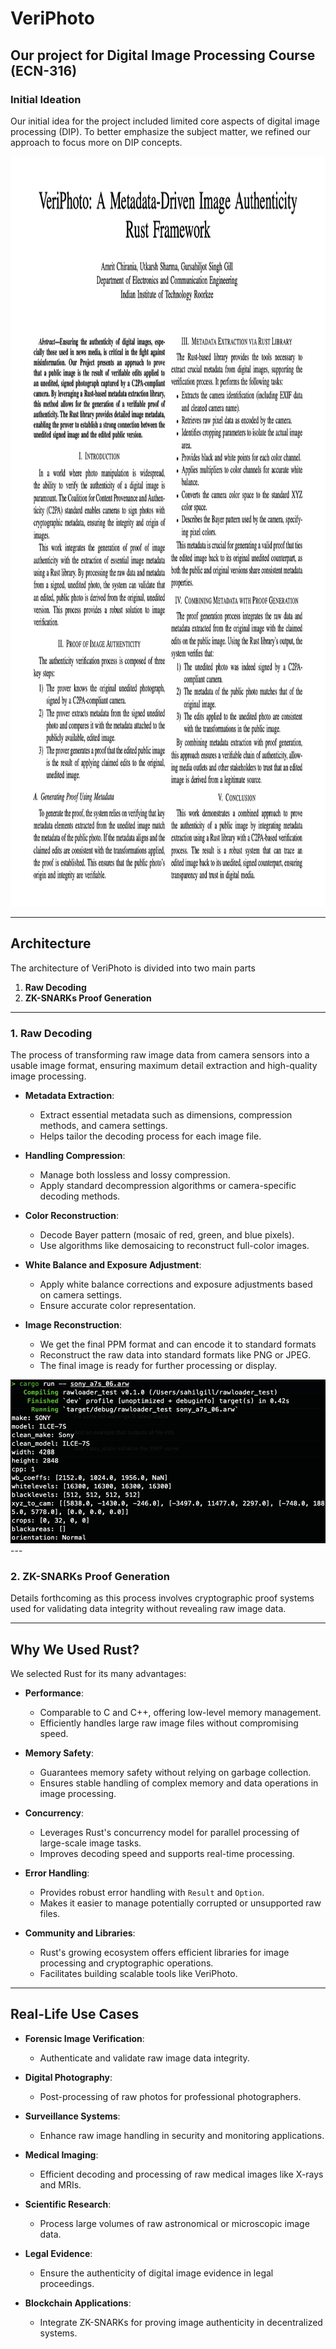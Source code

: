 # **VeriPhoto**

## **Our project for Digital Image Processing Course (ECN-316)**

### **Initial Ideation**
Our initial idea for the project included limited core aspects of digital image processing (DIP). To better emphasize the subject matter, we refined our approach to focus more on DIP concepts.

<img src="images/DIP.png" height="1200" width="900" alt="Initial Ideation Image">

---

## **Architecture**
The architecture of VeriPhoto is divided into two main parts

1. **Raw Decoding**  
2. **ZK-SNARKs Proof Generation**

---

### **1. Raw Decoding**
The process of transforming raw image data from camera sensors into a usable image format, ensuring maximum detail extraction and high-quality image processing.

- **Metadata Extraction**:
  - Extract essential metadata such as dimensions, compression methods, and camera settings.
  - Helps tailor the decoding process for each image file.

- **Handling Compression**:
  - Manage both lossless and lossy compression.
  - Apply standard decompression algorithms or camera-specific decoding methods.

- **Color Reconstruction**:
  - Decode Bayer pattern (mosaic of red, green, and blue pixels).
  - Use algorithms like demosaicing to reconstruct full-color images.

- **White Balance and Exposure Adjustment**:
  - Apply white balance corrections and exposure adjustments based on camera settings.
  - Ensure accurate color representation.

- **Image Reconstruction**:
  - We get the final PPM format and can encode it to standard formats
  - Reconstruct the raw data into standard formats like PNG or JPEG.
  - The final image is ready for further processing or display.

<img src="images/Raw Decoding.png">
---

### **2. ZK-SNARKs Proof Generation**
Details forthcoming as this process involves cryptographic proof systems used for validating data integrity without revealing raw image data.

---

## **Why We Used Rust?**

We selected Rust for its many advantages:

- **Performance**:
  - Comparable to C and C++, offering low-level memory management.
  - Efficiently handles large raw image files without compromising speed.

- **Memory Safety**:
  - Guarantees memory safety without relying on garbage collection.
  - Ensures stable handling of complex memory and data operations in image processing.

- **Concurrency**:
  - Leverages Rust's concurrency model for parallel processing of large-scale image tasks.
  - Improves decoding speed and supports real-time processing.

- **Error Handling**:
  - Provides robust error handling with `Result` and `Option`.
  - Makes it easier to manage potentially corrupted or unsupported raw files.

- **Community and Libraries**:
  - Rust's growing ecosystem offers efficient libraries for image processing and cryptographic operations.
  - Facilitates building scalable tools like VeriPhoto.

---

## **Real-Life Use Cases**

- **Forensic Image Verification**:
  - Authenticate and validate raw image data integrity.

- **Digital Photography**:
  - Post-processing of raw photos for professional photographers.

- **Surveillance Systems**:
  - Enhance raw image handling in security and monitoring applications.

- **Medical Imaging**:
  - Efficient decoding and processing of raw medical images like X-rays and MRIs.

- **Scientific Research**:
  - Process large volumes of raw astronomical or microscopic image data.

- **Legal Evidence**:
  - Ensure the authenticity of digital image evidence in legal proceedings.

- **Blockchain Applications**:
  - Integrate ZK-SNARKs for proving image authenticity in decentralized systems.
